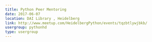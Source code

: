 ```yaml
---
title: Python Peer Mentoring
date: 2017-06-07
location: DAI Library , Heidelberg
link: http://www.meetup.com/HeidelbergPython/events/tqzbtlywjbkb/
usergroup: pythonhd
type: usergroup
---
```

